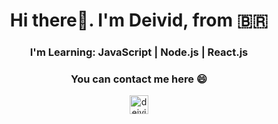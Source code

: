 <h1 align="center">Hi there👋. I'm Deivid, from 🇧🇷 </h1>
<h3 align="center"> I'm Learning: JavaScript | Node.js | React.js </h3>

<h3 align="center"> You can contact me here 😄</h3>

<p align="center">
   <a target="_blank" href="mailto:deividalmeida365@gmail.com?subject=Questions"><img align="center" src="https://cdn.jsdelivr.net/npm/simple-icons@3.0.1/icons/gmail.svg" alt="deividAlmeida" height="30" width="30" /></a>
</p>



